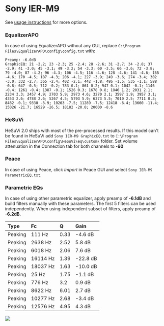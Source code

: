 # Sony IER-M9
See [usage instructions](https://github.com/jaakkopasanen/AutoEq#usage) for more options.

### EqualizerAPO
In case of using EqualizerAPO without any GUI, replace `C:\Program Files\EqualizerAPO\config\config.txt`
with:
```
Preamp: -6.0dB
GraphicEQ: 21 -2.2; 23 -2.3; 25 -2.4; 28 -2.6; 31 -2.7; 34 -2.8; 37 -2.9; 41 -3.0; 45 -3.1; 49 -3.2; 54 -3.3; 60 -3.5; 66 -3.6; 72 -3.8; 79 -4.0; 87 -4.2; 96 -4.3; 106 -4.5; 116 -4.6; 128 -4.6; 141 -4.6; 155 -4.6; 170 -4.5; 187 -4.3; 206 -4.1; 227 -3.9; 249 -3.6; 274 -3.4; 302 -3.0; 332 -2.7; 365 -2.4; 402 -2.1; 442 -1.8; 486 -1.5; 535 -1.1; 588 -0.8; 647 -0.5; 712 -0.2; 783 0.1; 861 0.2; 947 0.1; 1042 -0.1; 1146 -0.4; 1261 -0.4; 1387 -0.1; 1526 0.3; 1678 0.8; 1846 1.2; 2031 2.1; 2234 3.3; 2457 4.9; 2703 5.9; 2973 4.6; 3270 2.1; 3597 1.9; 3957 3.1; 4353 2.6; 4788 2.6; 5267 4.5; 5793 5.9; 6373 5.5; 7010 2.5; 7711 0.3; 8482 -0.1; 9330 -3.9; 10263 -7.5; 11289 -7.5; 12418 -6.4; 13660 -11.4; 15026 -21.7; 16529 -26.5; 18182 -20.8; 20000 -8.6
```

### HeSuVi
HeSuVi 2.0 ships with most of the pre-processed results. If this model can't be found in HeSuVi add
`Sony IER-M9 GraphicEQ.txt` to `C:\Program Files\EqualizerAPO\config\HeSuVi\eq\custom\` folder.
Set volume attenuation in the Connection tab for both channels to **-60**

### Peace
In case of using Peace, click *Import* in Peace GUI and select `Sony IER-M9 ParametricEQ.txt`.

### Parametric EQs
In case of using other parametric equalizer, apply preamp of **-6.1dB** and build filters manually
with these parameters. The first 5 filters can be used independently.
When using independent subset of filters, apply preamp of **-6.2dB**.

| Type    | Fc       |    Q | Gain     |
|:--------|:---------|:-----|:---------|
| Peaking | 111 Hz   | 0.33 | -4.6 dB  |
| Peaking | 2638 Hz  | 2.52 | 5.8 dB   |
| Peaking | 6018 Hz  | 2.06 | 7.6 dB   |
| Peaking | 16114 Hz | 1.39 | -22.8 dB |
| Peaking | 18037 Hz | 1.63 | -10.0 dB |
| Peaking | 25 Hz    | 1.75 | -1.1 dB  |
| Peaking | 776 Hz   | 3.2  | 0.9 dB   |
| Peaking | 8622 Hz  | 6.01 | 2.7 dB   |
| Peaking | 10277 Hz | 2.68 | -3.4 dB  |
| Peaking | 12576 Hz | 4.95 | 4.3 dB   |

![](https://raw.githubusercontent.com/jaakkopasanen/AutoEq/master/results/oratory1990/harman_in-ear_2017-1/Sony%20IER-M9/Sony%20IER-M9.png)